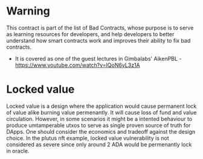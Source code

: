 # Warning

This contract is part of the list of Bad Contracts, whose purpose is to serve as learning resources for developers, and help developers to better understand how smart contracts work and improves their ability to fix bad contracts.

- It is covered as one of the guest lectures in Gimbalabs' AikenPBL - https://www.youtube.com/watch?v=IQoN6yL3z1A

# Locked value

Locked value is a design where the application would cause permanent lock of value alike burning value permenantly. It will cause loss of fund and value circulation. However, in some scenarios it might be a intented behaviour to produce umtamperable utxos to serve as single proven source of truth for DApps. One should consider the economics and tradeoff against the design choice. In the plutus nft example, locked value vulnerability is not considered as severe since only around 2 ADA would be permenantly lock in oracle.
